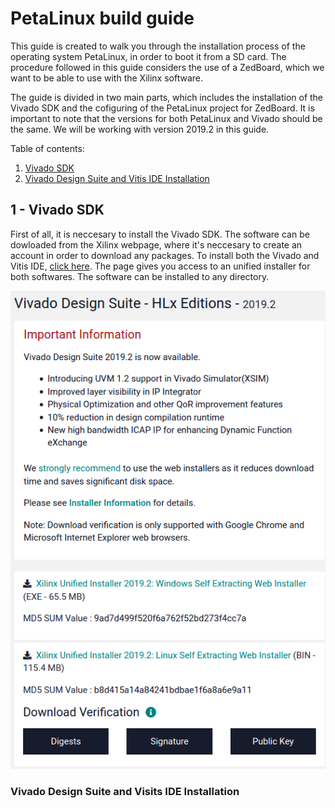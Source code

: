 PetaLinux build guide
=====================

This guide is created to walk you through the installation process of the operating system PetaLinux, in order to boot it from a SD card. The procedure followed in this guide considers the use of a ZedBoard, which we want to be able to use with the Xilinx software.

The guide is divided in two main parts, which includes the installation of the Vivado SDK and the cofiguring of the PetaLinux project for ZedBoard. It is important to note that the versions for both PetaLinux and Vivado should be the same. We will be working with version 2019.2 in this guide.

Table of contents:
1. [Vivado SDK](#---vivado-sdk)
2. [Vivado Design Suite and Vitis IDE Installation](#---vivado-design-suite-and-vitis-ide-installation)

1 - Vivado SDK
----------
First of all, it is neccesary to install the Vivado SDK. The software can be dowloaded from the Xilinx webpage, where it's neccesary to create an account in order to download any packages. To install both the Vivado and Vitis IDE, [click here](https://www.xilinx.com/support/download.html). The page gives you access to an unified installer for both softwares. The software can be installed to any directory.

![alt text](https://raw.githubusercontent.com/UviDTE-FPSoC/Zynq7000-examples/master/SD-operating-system/PetaLinux/2019.2/GuideImages/Vivado%20SDK%20download.png)


### Vivado Design Suite and Visits IDE Installation
